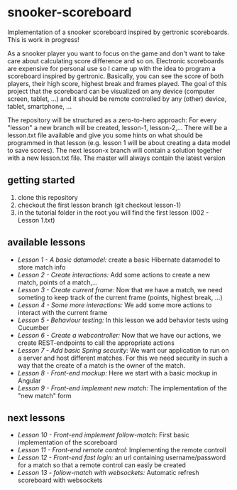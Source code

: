 # snooker-scoreboard
Implementation of a snooker scoreboard inspired by gertronic scoreboards. This is work in progress!

As a snooker player you want to focus on the game and don't want to take care about calculating score difference and so on.
Electronic scoreboards are expensive for personal use so I came up with the idea to program a scoreboard inspired by gertronic.
Basically, you can see the score of both players, their high score, highest break and frames played.
The goal of this project that the scoreboard can be visualized on any device (computer screen, tablet, ...) and it should be 
remote controlled by any (other) device, tablet, smartphone, ...

The repository will be structured as a zero-to-hero approach: For every "lesson" a new branch will be created, lesson-1, lesson-2,...
There will be a lesson.txt file available and give you some hints on what should be programmed in that lesson (e.g. lesson 1 will be about 
creating a data model to save scores). The next lesson-x branch will contain a solution together with a new lesson.txt file.
The master will always contain the latest version

## getting started
1. clone this repository
2. checkout the first lesson branch (git checkout lesson-1)
3. in the tutorial folder in the root you will find the first lesson (002 - Lesson 1.txt)

## available lessons
- *Lesson 1 - A basic datamodel:* create a basic Hibernate datamodel to store match info
- *Lesson 2 - Create interactions:* Add some actions to create a new match, points of a match,...
- *Lesson 3 - Create current frame:* Now that we have a match, we need someting to keep track of the current frame (points, highest break, ...)
- *Lesson 4 - Some more interactions:* We add some more actions to interact with the current frame 
- *Lesson 5 - Behaviour testing:* In this lesson we add behavior tests using Cucumber 
- *Lesson 6 - Create a webcontroller:* Now that we have our actions, we create REST-endpoints to call the appropriate actions 
- *Lesson 7 - Add basic Spring security:* We want our application to run on a server and host different matches.
 For this we need security in such a way that the create of a match is the owner of the match.
- *Lesson 8 - Front-end mockup:* Here we start with a basic mockup in Angular 
- *Lesson 9 - Front-end implement new match:* The implementation of the "new match" form 

## next lessons
- *Lesson 10 - Front-end implement follow-match:* First basic implementation of the scoreboard 
- *Lesson 11 - Front-end remote control:* Implementing the remote controll
- *Lesson 12 - Front-end fast login:* an url containing username/password for a match so that a remote control can 
easly be created
- *Lesson 13 - follow-match with websockets:* Automatic refresh scoreboard with websockets
 